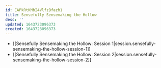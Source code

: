 ```yaml
---
id: EAPkRtKMbI4VlfzBfazh1
title: Sensefully Sensemaking the Hollow
desc: ''
updated: 1643723096373
created: 1643723096373
---
```


- [[Sensefully Sensemaking the Hollow:  Session 1|session.sensefully-sensemaking-the-hollow-session-1]]
- [[Sensefully Sensemaking the Hollow:  Session 2|session.sensefully-sensemaking-the-hollow-session-2]]
